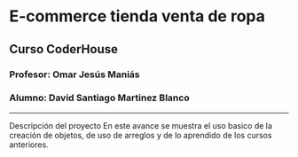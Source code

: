 # E-commerce tienda venta de ropa

## Curso CoderHouse

### Profesor: Omar Jesús Maniás

### Alumno: David Santiago Martinez Blanco

---

Descripción del proyecto
En este avance se muestra el uso basico de la creación de objetos, de uso de arreglos y de lo aprendido de los cursos anteriores.


